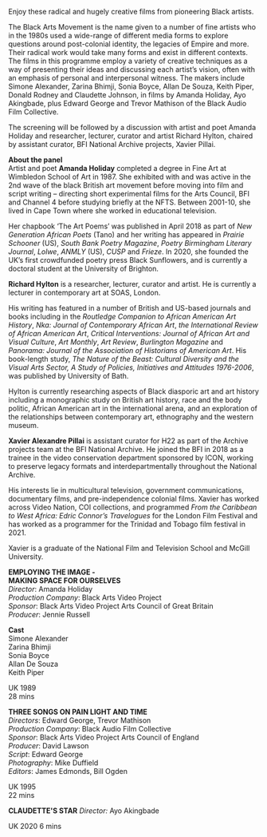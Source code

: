 
Enjoy these radical and hugely creative films from pioneering Black artists.

The Black Arts Movement is the name given to a number of fine artists who in the 1980s used a wide-range of different media forms to explore questions around post-colonial identity, the legacies of Empire and more. Their radical work would take many forms and exist in different contexts. The films in this programme employ a variety of creative techniques as a way of presenting their ideas and discussing each artist’s vision, often with an emphasis of personal and interpersonal witness. The makers include Simone Alexander, Zarina Bhimji, Sonia Boyce, Allan De Souza, Keith Piper, Donald Rodney and Claudette Johnson, in films by Amanda Holiday, Ayo Akingbade, plus Edward George and Trevor Mathison of the Black Audio Film Collective.

The screening will be followed by a discussion with artist and poet Amanda Holiday and researcher, lecturer, curator and artist Richard Hylton, chaired by assistant curator, BFI National Archive projects, Xavier Pillai.<br>

**About the panel**<br>
Artist and poet **Amanda Holiday** completed a degree in Fine Art at Wimbledon School of Art in 1987. She exhibited with and was active in the 2nd wave of the black British art movement before moving into film and script writing – directing short experimental films for the Arts Council, BFI and Channel 4 before studying briefly at the NFTS. Between 2001-10, she lived in Cape Town where she worked in educational television.

Her chapbook ‘The Art Poems’ was published in April 2018 as part of _New Generation African Poets_ (Tano) and her writing has appeared in _Prairie Schooner_ (US), _South Bank Poetry Magazine_, _Poetry Birmingham Literary Journal_, _Lolwe_, _ANMLY_ (US), _CUSP_ and _Frieze_. In 2020, she founded the UK’s first crowdfunded poetry press Black Sunflowers, and is currently a doctoral student at the University of Brighton.

**Richard Hylton** is a researcher, lecturer, curator and artist. He is currently a lecturer in contemporary art at SOAS, London.

His writing has featured in a number of British and US-based journals and books including in the _Routledge Companion to African American Art History_, _Nka: Journal of Contemporary African Art_, _the International Review of African American Art_, _Critical Interventions: Journal of African Art and Visual Culture_, _Art Monthly_, _Art Review_, _Burlington Magazine_ and _Panorama: Journal of the Association of Historians of American Art_. His book-length study,  _The Nature of the Beast: Cultural Diversity and the Visual Arts Sector, A Study of Policies, Initiatives and Attitudes 1976-2006_, was published by University  of Bath.

Hylton is currently researching aspects of Black diasporic art and art history including a monographic study on British art history, race and the body politic, African American art in the international arena, and an exploration of the relationships between contemporary art, ethnography and the western museum.

**Xavier Alexandre Pillai** is assistant curator for H22 as part of the Archive projects team at the BFI National Archive. He joined the BFI in 2018 as a trainee in the video conservation department sponsored by ICON, working to preserve legacy formats and interdepartmentally throughout the National Archive.

His interests lie in multicultural television, government communications, documentary films, and pre-independence colonial films. Xavier has worked across Video Nation, COI collections, and programmed _From the Caribbean to West Africa: Edric Connor’s_ _Travelogues_ for the London Film Festival and has worked as a programmer for the Trinidad and Tobago film festival in 2021.

Xavier is a graduate of the National Film and Television School and  McGill University.<br>


**EMPLOYING THE IMAGE -  
MAKING SPACE FOR OURSELVES**<br>
_Director_: Amanda Holiday<br>
_Production Company_: Black Arts Video Project<br>
_Sponsor_: Black Arts Video Project Arts Council of Great Britain<br>
_Producer_: Jennie Russell<br>

**Cast**<br>
Simone Alexander<br>
Zarina Bhimji<br>
Sonia Boyce<br>
Allan De Souza<br>
Keith Piper<br>

UK 1989<br>
28 mins<br>

**THREE SONGS ON PAIN LIGHT AND TIME**<br>
_Directors_: Edward George, Trevor Mathison  
_Production Company_: Black Audio Film Collective  
_Sponsor_:  Black Arts Video Project Arts Council of England  
_Producer_: David Lawson  
_Script_: Edward George  
_Photography_: Mike Duffield  
_Editors_: James Edmonds, Bill Ogden<br>

UK 1995<br>
22 mins

**CLAUDETTE'S STAR**
_Director:_ Ayo Akingbade

UK 2020
6 mins
<!--stackedit_data:
eyJoaXN0b3J5IjpbLTE2MDI0MTE3ODNdfQ==
-->